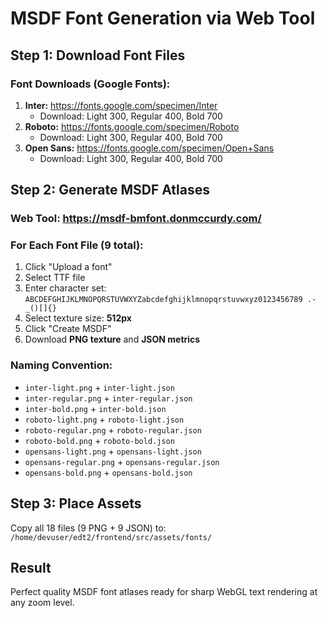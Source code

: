 # MSDF Font Generation via Web Tool

## Step 1: Download Font Files

### Font Downloads (Google Fonts):
1. **Inter:** https://fonts.google.com/specimen/Inter
   - Download: Light 300, Regular 400, Bold 700
2. **Roboto:** https://fonts.google.com/specimen/Roboto  
   - Download: Light 300, Regular 400, Bold 700
3. **Open Sans:** https://fonts.google.com/specimen/Open+Sans
   - Download: Light 300, Regular 400, Bold 700

## Step 2: Generate MSDF Atlases

### Web Tool: https://msdf-bmfont.donmccurdy.com/

### For Each Font File (9 total):
1. Click "Upload a font"
2. Select TTF file
3. Enter character set: `ABCDEFGHIJKLMNOPQRSTUVWXYZabcdefghijklmnopqrstuvwxyz0123456789 .-_()[]{}`
4. Select texture size: **512px**  
5. Click "Create MSDF"
6. Download **PNG texture** and **JSON metrics**

### Naming Convention:
- `inter-light.png` + `inter-light.json`
- `inter-regular.png` + `inter-regular.json`  
- `inter-bold.png` + `inter-bold.json`
- `roboto-light.png` + `roboto-light.json`
- `roboto-regular.png` + `roboto-regular.json`
- `roboto-bold.png` + `roboto-bold.json`
- `opensans-light.png` + `opensans-light.json`
- `opensans-regular.png` + `opensans-regular.json`
- `opensans-bold.png` + `opensans-bold.json`

## Step 3: Place Assets
Copy all 18 files (9 PNG + 9 JSON) to:
`/home/devuser/edt2/frontend/src/assets/fonts/`

## Result
Perfect quality MSDF font atlases ready for sharp WebGL text rendering at any zoom level.
